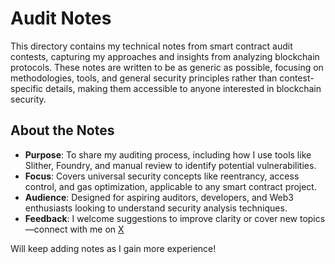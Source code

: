 # Audit Notes

This directory contains my technical notes from smart contract audit contests, capturing my approaches and insights from analyzing blockchain protocols. These notes are written to be as generic as possible, focusing on methodologies, tools, and general security principles rather than contest-specific details, making them accessible to anyone interested in blockchain security.

## About the Notes
- **Purpose**: To share my auditing process, including how I use tools like Slither, Foundry, and manual review to identify potential vulnerabilities.
- **Focus**: Covers universal security concepts like reentrancy, access control, and gas optimization, applicable to any smart contract project.
- **Audience**: Designed for aspiring auditors, developers, and Web3 enthusiasts looking to understand security analysis techniques.
- **Feedback**: I welcome suggestions to improve clarity or cover new topics—connect with me on [X](https://x.com/iamthesvn)

Will keep adding notes as I gain more experience!
